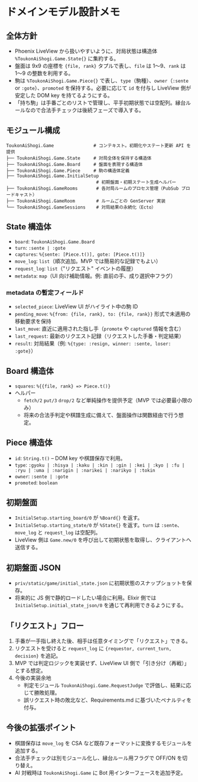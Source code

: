 # ドメインモデル設計メモ

## 全体方針
- Phoenix LiveView から扱いやすいように、対局状態は構造体 `%ToukonAiShogi.Game.State{}` に集約する。
- 盤面は 9x9 の座標を `{file, rank}` タプルで表し、`file` は 1〜9、`rank` は 1〜9 の整数を利用する。
- 駒は `%ToukonAiShogi.Game.Piece{}` で表し、`type`（駒種）、`owner`（`:sente` or `:gote`）、`promoted` を保持する。必要に応じて `id` を付与し LiveView 側が安定した DOM key を持てるようにする。
- 「持ち駒」は手番ごとのリストで管理し、平手初期状態では空配列。縁台ルールなので合法手チェックは後続フェーズで導入する。

## モジュール構成
```
ToukonAiShogi.Game               # コンテキスト。初期化やステート更新 API を提供
├── ToukonAiShogi.Game.State     # 対局全体を保持する構造体
├── ToukonAiShogi.Game.Board     # 盤面を表現する構造体
├── ToukonAiShogi.Game.Piece     # 駒の構造体定義
├── ToukonAiShogi.Game.InitialSetup
                                  # 初期盤面・初期ステート生成ヘルパー
├── ToukonAiShogi.GameRooms       # 各対局ルームのプロセス管理（PubSub ブロードキャスト）
├── ToukonAiShogi.GameRoom        # ルームごとの GenServer 実装
└── ToukonAiShogi.GameSessions    # 対局結果の永続化（Ecto）
```

## State 構造体
- `board`: `ToukonAiShogi.Game.Board`
- `turn`: `:sente | :gote`
- `captures`: `%{sente: [Piece.t()], gote: [Piece.t()]}`
- `move_log`: `list`（順次追加。MVP では簡易的な記録でもよい）
- `request_log`: `list`（"リクエスト" イベントの履歴）
- `metadata`: `map`（UI 向け補助情報。例: 直前の手、成り選択中フラグ）

### metadata の暫定フィールド
- `selected_piece`: LiveView UI がハイライト中の駒 ID
- `pending_move`: `%{from: {file, rank}, to: {file, rank}}` 形式で未適用の移動要求を保持
- `last_move`: 直近に適用された指し手（`promote` や `captured` 情報を含む）
- `last_request`: 最新のリクエスト記録（リクエストした手番・判定結果）
- `result`: 対局結果（例: `%{type: :resign, winner: :sente, loser: :gote}`）

## Board 構造体
- `squares`: `%{{file, rank} => Piece.t()}`
- ヘルパー
  - `fetch/2` `put/3` `drop/2` など単純操作を提供予定（MVP では必要最小限のみ）
  - 将来の合法手判定や棋譜生成に備えて、盤面操作は関数経由で行う想定。

## Piece 構造体
- `id`: `String.t()` – DOM key や棋譜保存で利用。
- `type`: `:gyoku | :hisya | :kaku | :kin | :gin | :kei | :kyo | :fu | :ryu | :uma | :narigin | :narikei | :narikyo | :tokin`
- `owner`: `:sente | :gote`
- `promoted`: `boolean`

## 初期盤面
- `InitialSetup.starting_board/0` が `%Board{}` を返す。
- `InitialSetup.starting_state/0` が `%State{}` を返す。`turn` は `:sente`、`move_log` と `request_log` は空配列。
- LiveView 側は `Game.new/0` を呼び出して初期状態を取得し、クライアントへ送信する。

## 初期盤面 JSON
- `priv/static/game/initial_state.json` に初期状態のスナップショットを保存。
- 将来的に JS 側で静的ロードしたい場合に利用。Elixir 側では `InitialSetup.initial_state_json/0` を通じて再利用できるようにする。

## 「リクエスト」フロー
1. 手番が一手指し終えた後、相手は任意タイミングで「リクエスト」できる。
2. リクエストを受けると `request_log` に `{requestor, current_turn, decision}` を追記。
3. MVP では判定ロジックを実装せず、LiveView UI 側で「引き分け（再戦）」とする想定。
4. 今後の実装余地
   - 判定モジュール `ToukonAiShogi.Game.RequestJudge` で評価し、結果に応じて勝敗処理。
   - 誤リクエスト時の敗北など、Requirements.md に基づいたペナルティを付与。

## 今後の拡張ポイント
- 棋譜保存は `move_log` を CSA など既存フォーマットに変換するモジュールを追加する。
- 合法手チェックは別モジュール化し、縁台ルール用フラグで OFF/ON を切り替え。
- AI 対戦時は `ToukonAiShogi.Game` に Bot 用インターフェースを追加予定。

